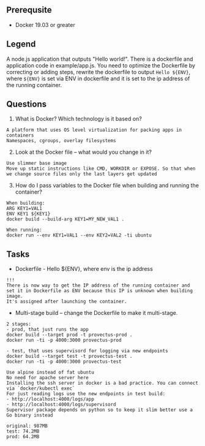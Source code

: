 ## Prerequsite

* Docker 19.03 or greater

## Legend

A node.js application that outputs "Hello world!". 
There is a dockerfile and application code in example/app.js.
You need to optimize the Dockerfile by correcting or adding steps, rewrite the dockerfile to output `Hello ${ENV}`, where `${ENV}` is set via ENV in dockerfile and it is set to the ip address of the running container.

## Questions

1. What is Docker? Which technology is it based on?
```
A platform that uses OS level virtualization for packing apps in containers
Namespaces, cgroups, overlay filesystems
```

2. Look at the Docker file – what would you change in it?
```
Use slimmer base image
Move up static instructions like CMD, WORKDIR or EXPOSE. So that when we change source files only the last layers get updated
```

3. How do I pass variables to the Docker file when building and running the container?
```
When building:
ARG KEY1=VAL1
ENV KEY1 ${KEY1}
docker build --build-arg KEY1=MY_NEW_VAL1 .

When running:
docker run --env KEY1=VAL1 --env KEY2=VAL2 -ti ubuntu
```

## Tasks

* Dockerfile - Hello ${ENV}, where env is the ip address

```
!!!
There is now way to get the IP address of the running container and set it in Dockerfile as ENV because this IP is unknown when building image.
It's assigned after launching the container.
```

* Multi-stage build – change the Dockerfile to make it multi-stage.

```
2 stages:
- prod, that just runs the app
docker build --target prod -t provectus-prod .
docker run -ti -p 4000:3000 provectus-prod

- test, that uses supervisord for logging via new endpoints
docker build --target test -t provectus-test .
docker run -ti -p 4000:3000 provectus-test

Use alpine instead of fat ubuntu
No need for apache server here
Installing the ssh server in docker is a bad practice. You can connect via `docker/kubectl exec`
For just reading logs use the new endpoints in test build:
- http://localhost:4000/logs/app
- http://localhost:4000/logs/supervisord
Supervisor package depends on python so to keep it slim better use a Go binary instead

original: 987MB
test: 74.2MB
prod: 64.2MB
```
